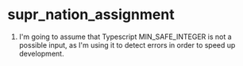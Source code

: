 # supr_nation_assignment

1. I'm going to assume that Typescript MIN_SAFE_INTEGER is not a possible input, as I'm using it to detect errors in order to speed up development. 